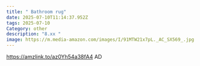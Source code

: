 ```yaml
---
title: " Bathroom rug"
date: 2025-07-10T11:14:37.952Z
tags: 2025-07-10
Category: other
description: "8.xx "
image: https://m.media-amazon.com/images/I/91MTW21x7pL._AC_SX569_.jpg
---
```

https://amzlink.to/az0Yh54a38fA4
AD